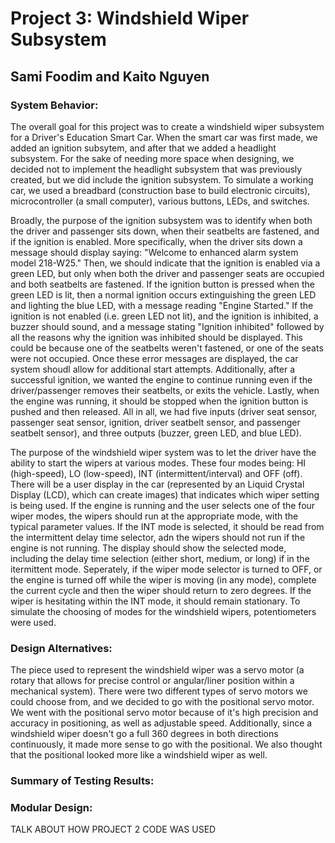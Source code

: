# Project 3: Windshield Wiper Subsystem
## Sami Foodim and Kaito Nguyen

### System Behavior: 
The overall goal for this project was to create a windshield wiper subsystem for a Driver's Education Smart Car. When the smart car was first made, we added an ignition subsytem, and after that we added a headlight subsystem. For the sake of needing more space when designing, we decided not to implement the headlight subsystem that was previously created, but we did include the ignition subsystem. To simulate a working car, we used a breadbard (construction base to build electronic circuits), microcontroller (a small computer), various buttons, LEDs, and switches.

Broadly, the purpose of the ignition subsystem was to identify when both the driver and passenger sits down, when their seatbelts are fastened, and if the ignition is enabled. More specifically, when the driver sits down a message should display saying: "Welcome to enhanced alarm system model 218-W25." Then, we should indicate that the ignition is enabled via a green LED, but only when both the driver and passenger seats are occupied and both seatbelts are fastened. If the ignition button is pressed when the green LED is lit, then a  normal ignition occurs extinguishing the green LED and lighting the blue LED, with a message reading "Engine Started." If the ignition is not enabled (i.e. green LED not lit), and the ignition is inhibited, a buzzer should sound, and a message stating "Ignition inhibited" followed by all the reasons why the ignition was inhibited should be displayed. This could be because one of the seatbelts weren't fastened, or one of the seats were not occupied. Once these error messages are displayed, the car system shoudl allow for additional start attempts. Additionally, after a successful ignition, we wanted the engine to continue running even if the driver/passenger removes their seatbelts, or exits the vehicle. Lastly, when the engine was running, it should be stopped when the ignition button is pushed and then released. All in all, we had five inputs (driver seat sensor, passenger seat sensor, ignition, driver seatbelt sensor, and passenger seatbelt sensor), and three outputs (buzzer, green LED, and blue LED). 

The purpose of the windshield wiper system was to let the driver have the ability to start the wipers at various modes. These four modes being: HI (high-speed), LO (low-speed), INT (intermittent/interval) and OFF (off). There will be a user display in the car (represented by an Liquid Crystal Display (LCD), which can create images) that indicates which wiper setting is being used. If the engine is running and the user selects one of the four wiper modes, the wipers should run at the appropriate mode, with the typical parameter values. If the INT mode is selected, it should be read from the intermittent delay time selector, adn the wipers should not run if the engine is not running. The display should show the selected mode, including the delay time selection (either short, medium, or long) if in the itermittent mode. Seperately, if the wiper mode selector is turned to OFF, or the engine is turned off while the wiper is moving (in any mode), complete the current cycle and then the wiper should return to zero degrees. If the wiper is hesitating within the INT mode, it should remain stationary. To simulate the choosing of modes for the windshield wipers, potentiometers were used. 

### Design Alternatives:
The piece used to represent the windshield wiper was a servo motor (a rotary that allows for precise control or angular/liner position within a mechanical system). There were two different types of servo motors we could choose from, and we decided to go with the positional servo motor. We went with the positional servo motor because of it's high precision and accuracy in positioning, as well as adjustable speed. Additionally, since a windshield wiper doesn't go a full 360 degrees in both directions continuously, it made more sense to go with the positional. We also thought that the positional looked more like a windshield wiper as well. 

### Summary of Testing Results:

### Modular Design:
TALK ABOUT HOW PROJECT 2 CODE WAS USED 
